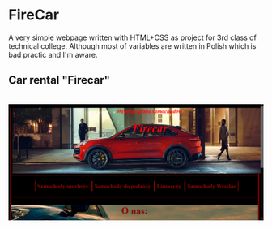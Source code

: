 # FireCar
A very simple webpage written with HTML+CSS as project for 3rd class of technical college. Although most of variables are written in Polish which is bad practic and I'm aware.

## Car rental "Firecar"
&emsp; ![Main page](https://github.com/Dunno358/Pictures/blob/main/Firecar_index.png?raw=true)
